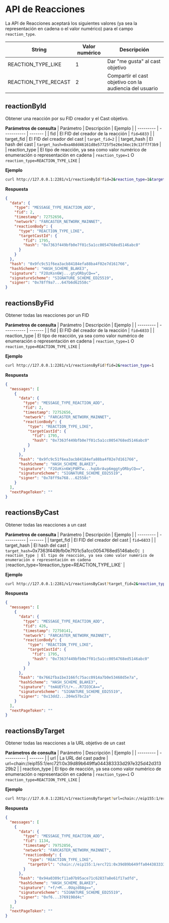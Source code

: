 # API de Reacciones

La API de Reacciones aceptará los siguientes valores (ya sea la representación en cadena o el valor numérico) para el campo `reaction_type`.

| String               | Valor numérico | Descripción                                             |
| -------------------- | -------------- | ------------------------------------------------------- |
| REACTION_TYPE_LIKE   | 1              | Dar "me gusta" al cast objetivo                         |
| REACTION_TYPE_RECAST | 2              | Compartir el cast objetivo con la audiencia del usuario |

## reactionById

Obtener una reacción por su FID creador y el Cast objetivo.

**Parámetros de consulta**
| Parámetro | Descripción | Ejemplo |
| --------- | ----------- | ------- |
| fid | El FID del creador de la reacción | `fid=6833` |
| target_fid | El FID del creador del cast | `target_fid=2` |
| target_hash | El hash del cast | `target_hash=0xa48dd46161d8e57725f5e26e34ec19c13ff7f3b9` |
| reaction_type | El tipo de reacción, ya sea como valor numérico de enumeración o representación en cadena | `reaction_type=1` O `reaction_type=REACTION_TYPE_LIKE` |

**Ejemplo**

```bash
curl http://127.0.0.1:2281/v1/reactionById?fid=2&reaction_type=1&target_fid=1795&target_hash=0x7363f449bfb0e7f01c5a1cc0054768ed5146abc0
```

**Respuesta**

```json
{
  "data": {
    "type": "MESSAGE_TYPE_REACTION_ADD",
    "fid": 2,
    "timestamp": 72752656,
    "network": "FARCASTER_NETWORK_MAINNET",
    "reactionBody": {
      "type": "REACTION_TYPE_LIKE",
      "targetCastId": {
        "fid": 1795,
        "hash": "0x7363f449bfb0e7f01c5a1cc0054768ed5146abc0"
      }
    }
  },
  "hash": "0x9fc9c51f6ea3acb84184efa88ba4f02e7d161766",
  "hashScheme": "HASH_SCHEME_BLAKE3",
  "signature": "F2OzKsn6Wj...gtyORbyCQ==",
  "signatureScheme": "SIGNATURE_SCHEME_ED25519",
  "signer": "0x78ff9a7...647b6d62558c"
}
```

## reactionsByFid

Obtener todas las reacciones por un FID

**Parámetros de consulta**
| Parámetro | Descripción | Ejemplo |
| --------- | ----------- | ------- |
| fid | El FID del creador de la reacción | `fid=6833` |
| reaction_type | El tipo de reacción, ya sea como valor numérico de enumeración o representación en cadena | `reaction_type=1` O `reaction_type=REACTION_TYPE_LIKE` |

**Ejemplo**

```bash
curl http://127.0.0.1:2281/v1/reactionsByFid?fid=2&reaction_type=1
```

**Respuesta**

```json
{
  "messages": [
    {
      "data": {
        "type": "MESSAGE_TYPE_REACTION_ADD",
        "fid": 2,
        "timestamp": 72752656,
        "network": "FARCASTER_NETWORK_MAINNET",
        "reactionBody": {
          "type": "REACTION_TYPE_LIKE",
          "targetCastId": {
            "fid": 1795,
            "hash": "0x7363f449bfb0e7f01c5a1cc0054768ed5146abc0"
          }
        }
      },
      "hash": "0x9fc9c51f6ea3acb84184efa88ba4f02e7d161766",
      "hashScheme": "HASH_SCHEME_BLAKE3",
      "signature": "F2OzKsn6WjP8MTw...hqUbrAvp6mggtyORbyCQ==",
      "signatureScheme": "SIGNATURE_SCHEME_ED25519",
      "signer": "0x78ff9a768...62558c"
    }
  ],
  "nextPageToken": ""
}
```

## reactionsByCast

Obtener todas las reacciones a un cast

**Parámetros de consulta**
| Parámetro | Descripción | Ejemplo |
| --------- | ----------- | ------- |
| target_fid | El FID del creador del cast | `fid=6833` |
| target_hash | El hash del cast | `target_hash=`0x7363f449bfb0e7f01c5a1cc0054768ed5146abc0`|
| reaction_type | El tipo de reacción, ya sea como valor numérico de enumeración o representación en cadena |`reaction_type=1`O`reaction_type=REACTION_TYPE_LIKE` |

**Ejemplo**

```bash
curl http://127.0.0.1:2281/v1/reactionsByCast?target_fid=2&reaction_type=1&target_hash=0x7363f449bfb0e7f01c5a1cc0054768ed5146abc0
```

**Respuesta**

```json
{
  "messages": [
    {
      "data": {
        "type": "MESSAGE_TYPE_REACTION_ADD",
        "fid": 426,
        "timestamp": 72750141,
        "network": "FARCASTER_NETWORK_MAINNET",
        "reactionBody": {
          "type": "REACTION_TYPE_LIKE",
          "targetCastId": {
            "fid": 1795,
            "hash": "0x7363f449bfb0e7f01c5a1cc0054768ed5146abc0"
          }
        }
      },
      "hash": "0x7662fba1be3166fc75acc0914a7b0e53468d5e7a",
      "hashScheme": "HASH_SCHEME_BLAKE3",
      "signature": "tmAUEYlt/+...R7IO3CA==",
      "signatureScheme": "SIGNATURE_SCHEME_ED25519",
      "signer": "0x13dd2...204e57bc2a"
    }
  ],
  "nextPageToken": ""
}
```

## reactionsByTarget

Obtener todas las reacciones a la URL objetivo de un cast

**Parámetros de consulta**
| Parámetro | Descripción | Ejemplo |
| --------- | ----------- | ------- |
| url | La URL del cast padre | url=chain://eip155:1/erc721:0x39d89b649ffa044383333d297e325d42d31329b2 |
| reaction_type | El tipo de reacción, ya sea como valor numérico de enumeración o representación en cadena | `reaction_type=1` O `reaction_type=REACTION_TYPE_LIKE` |

**Ejemplo**

```bash
curl http://127.0.0.1:2281/v1/reactionsByTarget?url=chain://eip155:1/erc721:0x39d89b649ffa044383333d297e325d42d31329b2
```

**Respuesta**

```json
{
  "messages": [
    {
      "data": {
        "type": "MESSAGE_TYPE_REACTION_ADD",
        "fid": 1134,
        "timestamp": 79752856,
        "network": "FARCASTER_NETWORK_MAINNET",
        "reactionBody": {
          "type": "REACTION_TYPE_LIKE",
          "targetUrl": "chain://eip155:1/erc721:0x39d89b649ffa044383333d297e325d42d31329b2"
        }
      },
      "hash": "0x94a0309cf11a07b95ace71c62837a8e61f17adfd",
      "hashScheme": "HASH_SCHEME_BLAKE3",
      "signature": "+f/+M...0Uqzd0Ag==",
      "signatureScheme": "SIGNATURE_SCHEME_ED25519",
      "signer": "0xf6...3769198d4c"
    }
  ],
  "nextPageToken": ""
}
```
